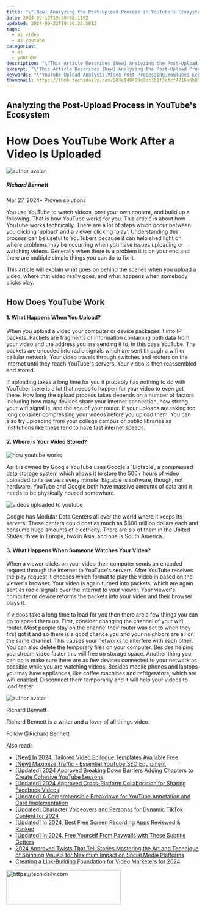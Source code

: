 ```yaml
---
title: "\"[New] Analyzing the Post-Upload Process in YouTube's Ecosystem\""
date: 2024-09-15T19:30:52.119Z
updated: 2024-09-22T18:00:38.581Z
tags:
  - ai video
  - ai youtube
categories:
  - ai
  - youtube
description: "\"This Article Describes [New] Analyzing the Post-Upload Process in YouTube's Ecosystem\""
excerpt: "\"This Article Describes [New] Analyzing the Post-Upload Process in YouTube's Ecosystem\""
keywords: "\"YouTube Upload Analysis,Video Post Processing,YouTubes Ecosystem Workflow,Upload Optimization for YouTube,YouTube Content Lifecycle,Post-Upload YouTube Review,Ecosystem Impact on Video Uploads\""
thumbnail: https://thmb.techidaily.com/583e140408c2ec351f3efcf4716a6b87c865b3b8a448b26c52bfccdf2d778b7a.png
---
```


## Analyzing the Post-Upload Process in YouTube's Ecosystem

# How Does YouTube Work After a Video Is Uploaded

![author avatar](https://images.wondershare.com/filmora/article-images/richard-bennett.jpg)

##### Richard Bennett

 Mar 27, 2024• Proven solutions

You use YouTube to watch videos, post your own content, and build up a following. That is how YouTube works for you. This article is about how YouTube works technically. There are a lot of steps which occur between you clicking 'upload' and a viewer clicking 'play'. Understanding this process can be useful to YouTubers because it can help shed light on where problems may be occurring when you have issues uploading or watching videos. Generally when there is a problem it is on your end and there are multiple simple things you can do to fix it.

This article will explain what goes on behind the scenes when you upload a video, where that video really goes, and what happens when somebody clicks play.

## How Does YouTube Work

#### 1\. What Happens When You Upload?

When you upload a video your computer or device packages it into IP packets. Packets are fragments of information containing both data from your video and the address you are sending it to, in this case YouTube. The packets are encoded into radio signals which are sent through a wifi or cellular network. Your video travels through switches and routers on the internet until they reach YouTube's servers. Your video is then reassembled and stored.

If uploading takes a long time for you it probably has nothing to do with YouTube; there is a lot that needs to happen for your video to even get there. How long the upload process takes depends on a number of factors including how many devices share your internet connection, how strong your wifi signal is, and the age of your router. If your uploads are taking too long consider compressing your videos before you upload them. You can also try uploading from your college campus or public libraries as institutions like these tend to have fast internet speeds.

#### 2\. Where is Your Video Stored?

![how youtube works](https://images.wondershare.com/filmora/article-images/how-youtube-works.JPG)

As it is owned by Google YouTube uses Google's 'Bigtable', a compressed data storage system which allows it to store the 500+ hours of video uploaded to its servers every minute. Bigtable is software, though, not hardware. YouTube and Google both have massive amounts of data and it needs to be physically housed somewhere.

![videos uploaded to youtube](https://images.wondershare.com/filmora/article-images/videos-uploaded-to-youtube.jpg)

Google has Modular Data Centers all over the world where it keeps its servers. These centers could cost as much as $600 million dollars each and consume huge amounts of electricity. There are six of them in the United States, three in Europe, two in Asia, and one is South America.

#### 3\. What Happens When Someone Watches Your Video?

When a viewer clicks on your video their computer sends an encoded request through the internet to YouTube's servers. After YouTube receives the play request it chooses which format to play the video in based on the viewer's browser. Your video is again turned into packets, which are again sent as radio signals over the internet to your viewer. Your viewer's computer or device reforms the packets into your video and their browser plays it.

If videos take a long time to load for you then there are a few things you can do to speed them up. First, consider changing the channel of your wifi router. Most people stay on the channel their router was set to when they first got it and so there is a good chance you and your neighbors are all on the same channel. This causes your networks to interfere with each other. You can also delete the temporary files on your computer. Besides helping you stream video faster this will free up storage space. Another thing you can do is make sure there are as few devices connected to your network as possible while you are watching videos. Besides mobile phones and laptops you may have appliances, like coffee machines and refrigerators, which are wifi enabled. Disconnect them temporarily and it will help your videos to load faster.

![author avatar](https://images.wondershare.com/filmora/article-images/richard-bennett.jpg)

Richard Bennett

Richard Bennett is a writer and a lover of all things video.

Follow @Richard Bennett

<ins class="adsbygoogle"
     style="display:block"
     data-ad-format="autorelaxed"
     data-ad-client="ca-pub-7571918770474297"
     data-ad-slot="1223367746"></ins>

<ins class="adsbygoogle"
     style="display:block"
     data-ad-client="ca-pub-7571918770474297"
     data-ad-slot="8358498916"
     data-ad-format="auto"
     data-full-width-responsive="true"></ins>

<span class="atpl-alsoreadstyle">Also read:</span>
<div><ul>
<li><a href="https://fox-cloud.techidaily.com/new-in-2024-tailored-video-epilogue-templates-available-free/"><u>[New] In 2024, Tailored Video Epilogue Templates Available Free</u></a></li>
<li><a href="https://youtube-stream.techidaily.com/new-maximize-traffic-essential-youtube-seo-equipment/"><u>[New] Maximize Traffic - Essential YouTube SEO Equipment</u></a></li>
<li><a href="https://youtube-lab.techidaily.com/ed-2024-approved-breaking-down-barriers-adding-chapters-to-create-cohesive-youtube-lessons/"><u>[Updated] 2024 Approved Breaking Down Barriers Adding Chapters to Create Cohesive YouTube Lessons</u></a></li>
<li><a href="https://facebook-video-content.techidaily.com/updated-2024-approved-cross-platform-collaboration-for-sharing-facebook-videos/"><u>[Updated] 2024 Approved Cross-Platform Collaboration for Sharing Facebook Videos</u></a></li>
<li><a href="https://youtube-lab.techidaily.com/ed-a-comprehensible-breakdown-for-youtube-annotation-and-card-implementation/"><u>[Updated] A Comprehensible Breakdown for YouTube Annotation and Card Implementation</u></a></li>
<li><a href="https://tiktok-video-recordings.techidaily.com/updated-character-voiceovers-and-personas-for-dynamic-tiktok-content-for-2024/"><u>[Updated] Character Voiceovers and Personas for Dynamic TikTok Content for 2024</u></a></li>
<li><a href="https://screen-video-capture.techidaily.com/updated-in-2024-best-free-screen-recording-apps-reviewed-and-ranked/"><u>[Updated] In 2024, Best Free Screen Recording Apps Reviewed & Ranked</u></a></li>
<li><a href="https://youtube-lab.techidaily.com/ed-in-2024-free-yourself-from-paywalls-with-these-subtitle-getters/"><u>[Updated] In 2024, Free Yourself From Paywalls with These Subtitle Getters</u></a></li>
<li><a href="https://instagram-video-recordings.techidaily.com/2024-approved-twists-that-tell-stories-mastering-the-art-and-technique-of-spinning-visuals-for-maximum-impact-on-social-media-platforms/"><u>2024 Approved Twists That Tell Stories Mastering the Art and Technique of Spinning Visuals for Maximum Impact on Social Media Platforms</u></a></li>
<li><a href="https://youtube-lab.techidaily.com/ing-a-link-building-foundation-for-video-marketers-for-2024/"><u>Creating a Link-Building Foundation for Video Marketers for 2024</u></a></li>
</ul></div>

<!-- affiliate ads begin -->
<a href="https://aligracehair.sjv.io/c/5597632/1959773/19272" target="_top" id="1959773">
  <img src="//a.impactradius-go.com/display-ad/19272-1959773" border="0" alt="https://techidaily.com" width="300" height="90"/>
</a>
<img height="0" width="0" src="https://aligracehair.sjv.io/i/5597632/1959773/19272" style="position:absolute;visibility:hidden;" border="0" />
<!-- affiliate ads end -->

